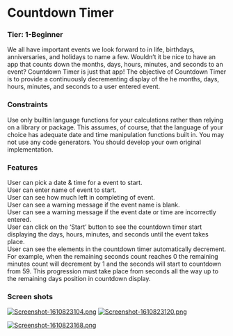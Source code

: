 # Countdown Timer
### Tier: 1-Beginner
We all have important events we look forward to in life, birthdays, anniversaries, and holidays to name a few. Wouldn’t it be nice to have an app that counts down the months, days, hours, minutes, and seconds to an event? Countdown Timer is just that app!
The objective of Countdown Timer is to provide a continuously decrementing display of the he months, days, hours, minutes, and seconds to a user entered event.

### Constraints
Use only builtin language functions for your calculations rather than relying on a library or package. This assumes, of course, that the language of your choice has adequate date and time manipulation functions built in.
You may not use any code generators. You should develop your own original implementation.

### Features
User can pick a date & time for a event to start.  
User can enter name of event to start.  
User can see how much left in completing of event.  
User can see a warning message if the event name is blank.  
User can see a warning message if the event date or time are incorrectly entered.  
User can click on the ‘Start’ button to see the countdown timer start displaying the days, hours, minutes, and seconds until the event takes place.  
User can see the elements in the countdown timer automatically decrement. For example, when the remaining seconds count reaches 0 the remaining minutes count will decrement by 1 and the seconds will start to countdown from 59. This progression must take place from seconds all the way up to the remaining days position in countdown display.  

### Screen shots

[![Screenshot-1610823104.png](https://i.postimg.cc/CLB2rNs7/Screenshot-1610823104.png)](https://postimg.cc/Mvwtv14f)
[![Screenshot-1610823120.png](https://i.postimg.cc/sgJb52cC/Screenshot-1610823120.png)](https://postimg.cc/FY7P4N8T)

[![Screenshot-1610823168.png](https://i.postimg.cc/GhCMzC9L/Screenshot-1610823168.png)](https://postimg.cc/hh2bPN96)
